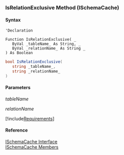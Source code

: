 ﻿### IsRelationExclusive Method (ISchemaCache)

#### Syntax

```vbnet
'Declaration

Function IsRelationExclusive( _
   ByVal _tableName_ As String, _
   ByVal _relationName_ As String _
) As Boolean
```

```csharp
bool IsRelationExclusive( 
   string _tableName_,
   string _relationName_
)
```

#### Parameters

_tableName_

_relationName_

[!include[Requirements](../partials/requirements.md)]

#### Reference

[ISchemaCache Interface](fcSDK~FChoice.Foundation.Schema.ISchemaCache.md)  
[ISchemaCache Members](fcSDK~FChoice.Foundation.Schema.ISchemaCache_members.md)
